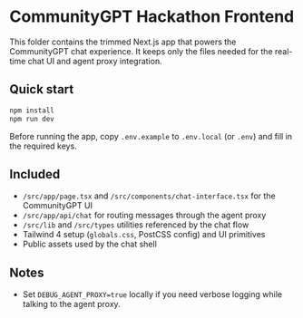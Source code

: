 # CommunityGPT Hackathon Frontend

This folder contains the trimmed Next.js app that powers the CommunityGPT chat experience. It keeps only the files needed for the real-time chat UI and agent proxy integration.

## Quick start

```bash
npm install
npm run dev
```

Before running the app, copy `.env.example` to `.env.local` (or `.env`) and fill in the required keys.

## Included
- `/src/app/page.tsx` and `/src/components/chat-interface.tsx` for the CommunityGPT UI
- `/src/app/api/chat` for routing messages through the agent proxy 
- `/src/lib` and `/src/types` utilities referenced by the chat flow
- Tailwind 4 setup (`globals.css`, PostCSS config) and UI primitives
- Public assets used by the chat shell

## Notes
- Set `DEBUG_AGENT_PROXY=true` locally if you need verbose logging while talking to the agent proxy.
